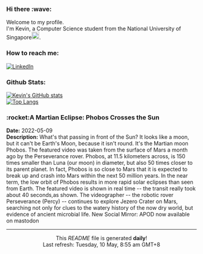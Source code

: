 <h3>Hi there :wave:</h3>

Welcome to my profile.   
I'm Kevin, a Computer Science student from the National University of Singapore<img src="https://img.icons8.com/color/96/000000/singapore-circular.png" width="20px"/>.</p>

<h3>How to reach me: </h3>
<a href="https://www.linkedin.com/in/kevin-foong/"><img alt="LinkedIn" src="https://img.shields.io/badge/linkedin-%230077B5.svg?&style=for-the-badge&logo=linkedin&logoColor=white" /></a> 

<h3>Github Stats: </h3> 

[![Kevin's GitHub stats](https://github-readme-stats.vercel.app/api?username=kevin9foong&theme=tokyonight)](https://github.com/anuraghazra/github-readme-stats) <br/>
[![Top Langs](https://github-readme-stats.vercel.app/api/top-langs/?username=kevin9foong&layout=compact&theme=tokyonight)](https://github.com/anuraghazra/github-readme-stats)

<h3>:rocket:A Martian Eclipse: Phobos Crosses the Sun</h3> 
<b>Date:</b> 2022-05-09<br/>
<b>Description:</b> What&#39;s that passing in front of the Sun? It looks like a moon, but it can&#39;t be Earth&#39;s Moon, because it isn&#39;t round. It&#39;s the Martian moon Phobos.  The featured video was taken from the surface of Mars a month ago by the Perseverance rover. Phobos, at 11.5 kilometers across, is 150 times smaller than Luna (our moon) in diameter, but also 50 times closer to its parent planet.  In fact, Phobos is so close to Mars that it is expected to break up and crash into Mars within the next 50 million years.  In the near term, the low orbit of Phobos results in more rapid solar eclipses than seen from Earth. The featured video is shown in real time -- the transit really took about 40 seconds,as shown. The videographer -- the robotic rover Perseverance (Percy) -- continues to explore Jezero Crater on Mars, searching not only for clues to the watery history of the now dry world, but evidence of ancient microbial life.   New Social Mirror: APOD now available on mastodon<br/>

------------
<p align="center">This <i>README</i> file is generated <b>daily</b>!</br>
Last refresh: Tuesday, 10 May, 8:55 am GMT+8<br />